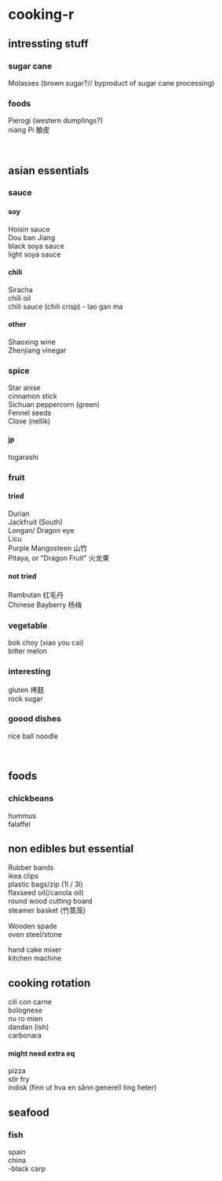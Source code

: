 # cooking-r

## intressting stuff
### sugar cane
Molasses (brown sugar?// byproduct of sugar cane processing)         
### foods
Pierogi (western dumplings?)        
niang Pi 酿皮

<br>

## asian essentials 
### sauce
#### soy
Hoisin sauce     
Dou ban Jiang     
black soya sauce     
light soya sauce          
#### chili
Siracha     
chili oil     
chili sauce (chili crisp) - lao gan ma   
#### other
Shaoxing wine     
Zhenjiang vinegar

### spice
Star anise     
cinnamon stick     
Sichuan peppercorn (green)     
Fennel seeds      
Clove (nellik)     
#### jp
togarashi       

### fruit 
#### tried
Durian      
Jackfruit (South)    
Longan/ Dragon eye    
Licu       
Purple Mangosteen 山竹     
Pitaya, or “Dragon Fruit” 火龙果           
#### not tried
Rambutan 红毛丹    
Chinese Bayberry 杨梅     

### vegetable
bok choy (xiao you cai)      
bitter melon         

### interesting
gluten 烤麸    
rock sugar      

### goood dishes
rice ball noodle      


<br>

## foods
### chickbeans
hummus   
falaffel     

## non edibles but essential
Rubber bands      
ikea clips      
plastic bags/zip (1l / 3l)     
flaxseed oil(/canola oil)       
round wood cutting board        
steamer basket (竹蒸笼)        

Wooden spade      
oven steel/stone      

hand cake mixer       
kitchen machine       

## cooking rotation
cili con carne       
bolognese      
nu ro mien       
dandan (ish)       
carbonara      
#### might need extra eq
pizza     
stir fry       
indisk (finn ut hva en sånn generell ting heter)         


## seafood    
### fish
spain       
china       
 -black carp
